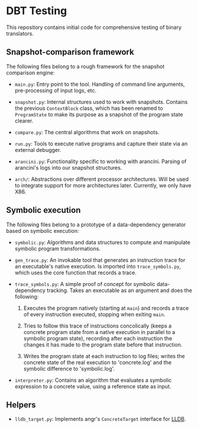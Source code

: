 # DBT Testing

This repository contains initial code for comprehensive testing of binary
translators.

## Snapshot-comparison framework

The following files belong to a rough framework for the snapshot comparison engine:

 - `main.py`: Entry point to the tool. Handling of command line arguments, pre-processing of input
logs, etc.

 - `snapshot.py`: Internal structures used to work with snapshots. Contains the previous
`ContextBlock` class, which has been renamed to `ProgramState` to make its purpose as a snapshot of
the program state clearer.

 - `compare.py`: The central algorithms that work on snapshots.

 - `run.py`: Tools to execute native programs and capture their state via an external debugger.

 - `arancini.py`: Functionality specific to working with arancini. Parsing of arancini's logs into our
snapshot structures.

 - `arch/`: Abstractions over different processor architectures. Will be used to integrate support for
more architectures later. Currently, we only have X86.

## Symbolic execution

The following files belong to a prototype of a data-dependency generator based on symbolic
execution:

 - `symbolic.py`: Algorithms and data structures to compute and manipulate symbolic program
transformations.

 - `gen_trace.py`: An invokable tool that generates an instruction trace for an executable's native
execution. Is imported into `trace_symbols.py`, which uses the core function that records a trace.

 - `trace_symbols.py`: A simple proof of concept for symbolic data-dependency tracking. Takes an
executable as an argument and does the following:

    1. Executes the program natively (starting at `main`) and records a trace of every instruction
executed, stopping when exiting `main`.

    2. Tries to follow this trace of instructions concolically (keeps a concrete program state from
a native execution in parallel to a symbolic program state), recording after each instruction the
changes it has made to the program state before that instruction.

    3. Writes the program state at each instruction to log files; writes the concrete state of the
real execution to 'concrete.log' and the symbolic difference to 'symbolic.log'.

 - `interpreter.py`: Contains an algorithm that evaluates a symbolic expression to a concrete value,
using a reference state as input.

## Helpers

 - `lldb_target.py`: Implements angr's `ConcreteTarget` interface for [LLDB](https://lldb.llvm.org/).
